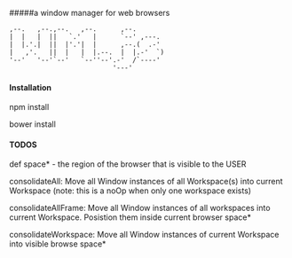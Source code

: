 #####a window manager for web browsers

    ,--.   ,--.,--.   ,--.      ,--.        
    |  |   |  ||   `.'   |      `--' ,---.  
    |  |.'.|  ||  |'.'|  |      ,--.(  .-'  
    |   ,'.   ||  |   |  |.--.  |  |.-'  `) 
    '--'   '--'`--'   `--''--'.-'  /`----'  
                              '---'         

#### Installation

npm install

bower install

#### TODOS

def space* - the region of the browser that is visible to the USER

  consolidateAll: Move all Window instances of all Workspace(s) into current Workspace (note: this is a noOp when only one workspace exists)
  
  consolidateAllFrame: Move all Window instances of all workspaces into current Workspace. Posistion them inside current browser space*
  
  consolidateWorkspace: Move all Window instances of current Workspace into visible browse space*
